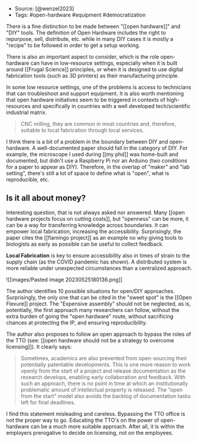 
- Source: [@wenzel2023]
- Tags: #open-hardware #equipment #democratization

There is a fine distinction to be made between "[[open hardware]]" and "DIY" tools. The definition of Open Hardware includes the right to repurpose, sell, distribute, etc. while in many DIY cases it is mostly a "recipe" to be followed in order to get a setup working. 

There is also an important aspect to consider, which is the role open-hardware can have in low-resource settings, especially when it is built around [[Frugal Science]] principles, or when it is designed to use digital fabrication tools (such as 3D printers) as their manufacturing principle. 

In some low resource settings, one of the problems is access to technicians that can troubleshoot and support equipment. It is also worth mentioning that open hardware initiatives seem to be triggered in contexts of high-resources and specifically in countries with a well developed tech/scientific industrial matrix. 

>CNC milling, they are common in most countries and, therefore, suitable to local fabrication through local services. 

I think there is a bit of a problem in the boundary between DIY and open-hardware. A well-documented paper should fall in the category of DIY. For example, the microscope I used during [[my phd]] was home-built and documented, but didn't use a Raspberry Pi nor an Arduino (two conditions for a paper to appear as DIY). Therefore, in the overlap of "maker" and "lab setting", there's still a lot of space to define what is "open", what is reproducible, etc. 

## Is it all about money?
Interesting question, that is not always asked nor answered. Many [[open hardware projects focus on cutting costs]], but "openness" can be more, it can be a way for transferring knowledge across boundaries. It can empower local fabrication, increasing the accessibility. Surprisingly, the paper cites the [[flamingo project]] as an example no why giving tools to biologists as early as possible can be useful to collect feedback. 

**Local Fabrication** is key to ensure accessibility also in times of strain to the supply chain (as the COVID pandemic has shown). A distributed system is more reliable under unexpected circumstances than a centralized approach. 

![[images/Pasted image 20230525180136.png]]

The author identifies 10 possible situations for open/DIY approaches. Surprisingly, the only one that can be cited in the "sweet spot" is the [[Open Flexure]] project. The "Expensive assembly" should not be neglected, as is, potentially, the first approach many researchers can follow, without the extra burden of going the "open hardware" route, without sacrificing chances at protecting the IP, and ensuring reproducibility. 

The author also proposes to follow an open approach to bypass the roles of the TTO (see: [[open hardware should not be a strategy to overcome licensing]]). It clearly says:

> Sometimes, academics are also prevented from open-sourcing their potentially patentable developments. This is one more reason to work openly from the start of a project and release documentation as the research develops, enabling early collaboration and feedback. With such an approach, there is no point in time at which an institutionally problematic amount of intellectual property is released. The “open from the start” model also avoids the backlog of documentation tasks left for final deadlines. 

I find this statement misleading and careless. Bypassing the TTO office is not the proper way to go. Educating the TTO's on the power of open-hardware can be a much more suitable approach. After all, it is within the employers prerogative to decide on licensing, not on the employees. 
